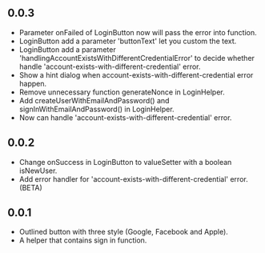 ## 0.0.3

- Parameter onFailed of LoginButton now will pass the error into function.
- LoginButton add a parameter 'buttonText' let you custom the text.
- LoginButton add a parameter 'handlingAccountExistsWithDifferentCredentialError' to decide whether handle 'account-exists-with-different-credential' error.
- Show a hint dialog when account-exists-with-different-credential error happen.
- Remove unnecessary function generateNonce in LoginHelper.
- Add createUserWithEmailAndPassword() and signInWithEmailAndPassword() in LoginHelper.
- Now can handle 'account-exists-with-different-credential' error.


## 0.0.2

- Change onSuccess in LoginButton to valueSetter with a boolean isNewUser.
- Add error handler for 'account-exists-with-different-credential' error. (BETA)


## 0.0.1

- Outlined button with three style (Google, Facebook and Apple).
- A helper that contains sign in function.
